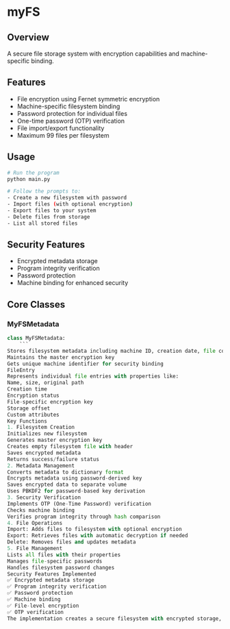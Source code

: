 # myFS

## Overview
A secure file storage system with encryption capabilities and machine-specific binding.

## Features
- File encryption using Fernet symmetric encryption
- Machine-specific filesystem binding
- Password protection for individual files
- One-time password (OTP) verification
- File import/export functionality
- Maximum 99 files per filesystem

## Usage
```bash
# Run the program
python main.py

# Follow the prompts to:
- Create a new filesystem with password
- Import files (with optional encryption)
- Export files to your system
- Delete files from storage
- List all stored files
```

## Security Features
- Encrypted metadata storage
- Program integrity verification
- Password protection
- Machine binding for enhanced security


## Core Classes
### MyFSMetadata
```python
class MyFSMetadata:
    ```
Stores filesystem metadata including machine ID, creation date, file count, and file information
Maintains the master encryption key
Gets unique machine identifier for security binding
FileEntry
Represents individual file entries with properties like:
Name, size, original path
Creation time
Encryption status
File-specific encryption key
Storage offset
Custom attributes
Key Functions
1. Filesystem Creation
Initializes new filesystem
Generates master encryption key
Creates empty filesystem file with header
Saves encrypted metadata
Returns success/failure status
2. Metadata Management
Converts metadata to dictionary format
Encrypts metadata using password-derived key
Saves encrypted data to separate volume
Uses PBKDF2 for password-based key derivation
3. Security Verification
Implements OTP (One-Time Password) verification
Checks machine binding
Verifies program integrity through hash comparison
4. File Operations
Import: Adds files to filesystem with optional encryption
Export: Retrieves files with automatic decryption if needed
Delete: Removes files and updates metadata
5. File Management
Lists all files with their properties
Manages file-specific passwords
Handles filesystem password changes
Security Features Implemented
✅ Encrypted metadata storage
✅ Program integrity verification
✅ Password protection
✅ Machine binding
✅ File-level encryption
✅ OTP verification
The implementation creates a secure filesystem with encrypted storage, machine binding, and multiple layers of security verification.